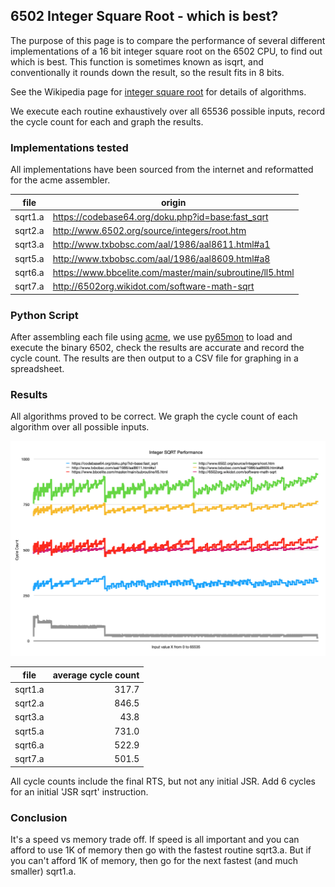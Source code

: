 ## 6502 Integer Square Root - which is best? ##

The purpose of this page is to compare the performance of several different implementations of a 16 bit integer square root on the 6502 CPU, to find out which is best.
This function is sometimes known as isqrt, and conventionally it rounds down the result, so the result fits in 8 bits.

See the Wikipedia page for [integer square root](https://en.wikipedia.org/wiki/Integer_square_root) for details of algorithms.

We execute each routine exhaustively over all 65536 possible inputs, record the cycle count for each and graph the results.

### Implementations tested
All implementations have been sourced from the internet and reformatted for the acme assembler.

| file    | origin                                                    |
| ------- | --------------------------------------------------------- |
| sqrt1.a | https://codebase64.org/doku.php?id=base:fast_sqrt         |
| sqrt2.a | http://www.6502.org/source/integers/root.htm              |
| sqrt3.a | http://www.txbobsc.com/aal/1986/aal8611.html#a1           |
| sqrt5.a | http://www.txbobsc.com/aal/1986/aal8609.html#a8           |
| sqrt6.a | https://www.bbcelite.com/master/main/subroutine/ll5.html  |
| sqrt7.a | http://6502org.wikidot.com/software-math-sqrt             |


### Python Script
After assembling each file using [acme](https://github.com/meonwax/acme), we use [py65mon](https://github.com/mnaberez/py65/blob/master/docs/index.rst) to load and execute the binary 6502, check the results are accurate and record the cycle count.
The results are then output to a CSV file for graphing in a spreadsheet.

### Results

All algorithms proved to be correct. We graph the cycle count of each algorithm over all possible inputs.

![SQRT Performance Comparison](./sqrt.png)

| file    | average cycle count |
| ------- | ------------------: |
| sqrt1.a | 317.7               |
| sqrt2.a | 846.5               |
| sqrt3.a |  43.8               |
| sqrt5.a | 731.0               |
| sqrt6.a | 522.9               |
| sqrt7.a | 501.5               |

All cycle counts include the final RTS, but not any initial JSR. Add 6 cycles for an initial 'JSR sqrt' instruction.

### Conclusion

It's a speed vs memory trade off.
If speed is all important and you can afford to use 1K of memory then go with the fastest routine sqrt3.a.
But if you can't afford 1K of memory, then go for the next fastest (and much smaller) sqrt1.a.
